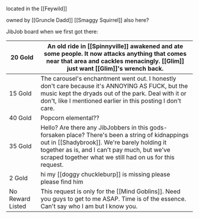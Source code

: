 located in the [[Feywild]]

owned by [[Gruncle Dadd]]
[[Smaggy Squirrel]] also here?



JibJob board when we first got there:

| 20 Gold          | An old ride in [[Spinnyville]] awakened and ate some people. It now attacks anything that comes near that area and cackles menacingly. [[Glim]] just want [[Glim]]'s wrench back.                                                                           |
| ---------------- | ----------------------------------------------------------------------------------------------------------------------------------------------------------------------------------------------------------------------------------------------------------- |
| 15 Gold          | The carousel's enchantment went out. I honestly don't care because it's ANNOYING AS FUCK, but the music kept the dryads out of the park. Deal with it or don't, like I mentioned earlier in this posting I don't care.                                      |
| 40 Gold          | Popcorn elemental??                                                                                                                                                                                                                                         |
| 35 Gold          | Hello? Are there any JibJobbers in this gods-forsaken place? There's been a string of kidnappings out in [[Shadybrook]]. We're barely holding it together as is, and I can't pay much, but we've scraped together what we still had on us for this request. |
| 2 Gold           | hi my [[doggy chuckleburp]] is missing please please find him                                                                                                                                                                                               |
| No Reward Listed | This request is only for the [[Mind Goblins]]. Need you guys to get to me ASAP. Time is of the essence. Can't say who I am but I know you.                                                                                                                  |
